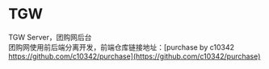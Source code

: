 # TGW
TGW Server，团购网后台  
团购网使用前后端分离开发，前端仓库链接地址：[purchase by c10342 https://github.com/c10342/purchase](https://github.com/c10342/purchase)
